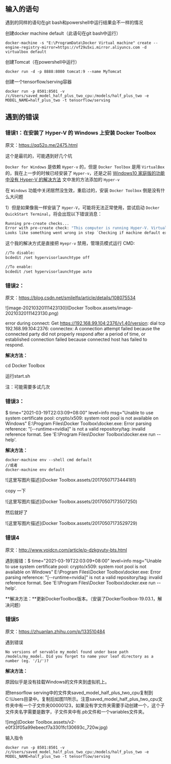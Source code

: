 ## 输入的语句

遇到的同样的语句在git bash和powershell中运行结果会不一样的情况

创建docker machine default（此语句在git bash中运行）

```
docker-machine -s "E:\ProgramData\Docker Virtual machine" create --engine-registry-mirror=https://vf29u5xi.mirror.aliyuncs.com -d virtualbox default
```

创建Tomcat（在powershell中运行）

```
docker run -d -p 8888:8080 tomcat:9 --name MyTomcat
```

创建一个tensorflow/serving容器

```
docker run -p 8501:8501 -v /c/Users/saved_model_half_plus_two_cpu:/models/half_plus_two -e MODEL_NAME=half_plus_two -t tensorflow/serving
```

## 遇到的错误

### 错误1：在安装了 Hyper-V 的 Windows 上安装 Docker Toolbox

原文：https://qq52o.me/2475.html

这个是最坑的，可能遇到好几个坑

`Docker for Windows` 是依赖 `Hyper-v` 的，但是 `Docker Toolbox` 是用 `VirtualBox` 的，我在上一步的时候已经安装了 `Hyper-v`，还是之前 [Windows10 家庭版的功能中没有 Hyper-V 的解决方法](https://qq52o.me/2468.html) 文中发的方法添加的 `Hyper-v`

在 `Windows` 功能中关闭居然没生效，重启过的，安装 `Docker Toolbox` 倒是没有什么大问题

1）但是如果像我一样安装了 `Hyper-V`，可能将无法正常使用，尝试启动 `Docker QuickStart Terminal`，将会出现以下错误消息：

```bash
Running pre-create checks...
Error with pre-create check: "This computer is running Hyper-V. VirtualBox won't boot a 64bits VM when Hyper-V is activated. Either use Hyper-V as a driver, or disable the Hyper-V hypervisor. (To skip this check, use --virtualbox-no-vtx-check)"
Looks like something went wrong in step ´Checking if machine default exists´... Press any key to continue...
```

这个我的解决方式是直接把 `Hyepr-v` 禁用，管理员模式运行 CMD:

```bash
//To disable:
bcdedit /set hypervisorlaunchtype off

//To enable:
bcdedit /set hypervisorlaunchtype auto 
```

### 错误2：

原文：https://blog.csdn.net/smilelfq/article/details/108075534

![image-20210320111423130](Docker Toolbox.assets/image-20210320111423130.png)

error during connect: Get https://192.168.99.104:2376/v1.40/version: dial tcp 192.168.99.104:2376: connectex: A connection attempt failed because the connected party did not properly respond after a period of time, or established connection failed because connected host has failed to respond.

**解决方法：**

cd Docker Toolbox 

运行start.sh 

注：可能需要多试几次



### 错误3：

$ time="2021-03-19T22:03:09+08:00" level=info msg="Unable to use system certificate pool: crypto/x509: system root pool is not available on Windows"
E:\Program Files\Docker Toolbox\docker.exe: Error parsing reference: "[--runtime=nvidia]" is not a valid repository/tag: invalid reference format.
See 'E:\Program Files\Docker Toolbox\docker.exe run --help'.

**解决方法：**

```
docker-machine env --shell cmd default
//或者
docker-machine env default
```

![这里写图片描述](Docker Toolbox.assets/20170507173444181)

copy 一下

![这里写图片描述](Docker Toolbox.assets/20170507173507250)

然后就好了

![这里写图片描述](Docker Toolbox.assets/20170507173529729)



### 错误4

原文：http://www.voidcn.com/article/p-dzkgvuty-bts.html

遇到报错：$ time="2021-03-19T22:03:09+08:00" level=info msg="Unable to use system certificate pool: crypto/x509: system root pool is not available on Windows"
E:\Program Files\Docker Toolbox\docker.exe: Error parsing reference: "[--runtime=nvidia]" is not a valid repository/tag: invalid reference format.
See 'E:\Program Files\Docker Toolbox\docker.exe run --help'.

**解决方法：**更新DockerToolbox版本。（安装了DockerToolbox-19.03.1，解决问题）



### 错误5

原文：https://zhuanlan.zhihu.com/p/133510484

遇到错误

```
No versions of servable my_model found under base path /models/my_model. Did you forget to name your leaf directory as a number (eg. '/1/')?
```

**解决方法：**

原因似乎是没有挂载Windows的文件夹到虚拟机上。

把tensorflow serving中的文件夹saved_model_half_plus_two_cpu复制到C:\Users目录中。复制后如图11所示。注意saved_model_half_plus_two_cpu文件夹中有一个子文件夹00000123，如果没有字文件夹需要手动创建一个，这个子文件夹名字需要是数字，子文件夹中有.pb文件和一个variables文件夹。



![img](Docker Toolbox.assets/v2-e0f33f05a99ebeecf7a3301fc130693c_720w.jpg)

输入指令

```
docker run -p 8501:8501 -v /c/Users/saved_model_half_plus_two_cpu:/models/half_plus_two -e MODEL_NAME=half_plus_two -t tensorflow/serving
```

